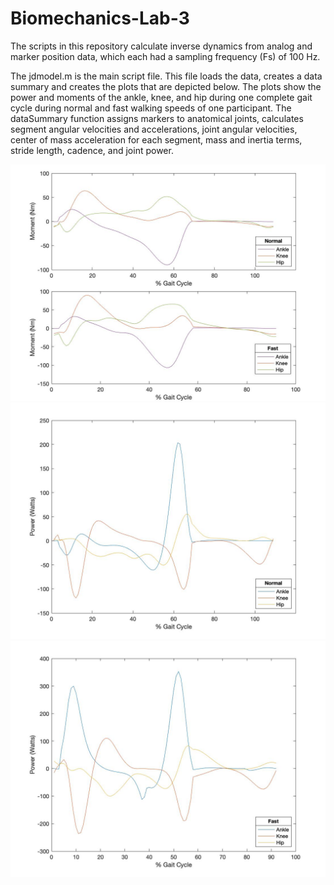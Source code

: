 # Biomechanics-Lab-3
The scripts in this repository calculate inverse dynamics from analog and marker position data, which each had a sampling frequency (Fs) of 100 Hz.

The jdmodel.m is the main script file. This file loads the data, creates a data summary and creates the plots that are depicted below. The plots show the power and moments of the ankle, knee, and hip during one complete gait cycle during normal and fast walking speeds of one participant. The dataSummary function assigns markers to anatomical joints, calculates segment angular velocities and accelerations, joint angular velocities, center of mass acceleration for each segment, mass and inertia terms, stride length, cadence, and joint power.

![moments](images/moments.jpg)
![power](images/power.jpg)
![power_fast](images/power_fast.jpg)
